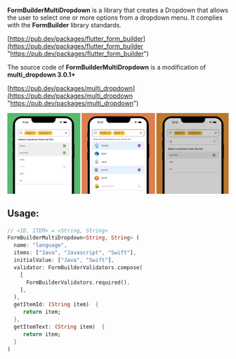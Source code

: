 
**FormBuilderMultiDropdown** is a library that creates a Dropdown that allows the user to select one or more options from a dropdown menu. It complies with the **FormBuilder** library standards.

[https://pub.dev/packages/flutter_form_builder](https://pub.dev/packages/flutter_form_builder "https://pub.dev/packages/flutter_form_builder")

The source code of **FormBuilderMultiDropdown** is a modification of **multi_dropdown 3.0.1+**

[https://pub.dev/packages/multi_dropdown](https://pub.dev/packages/multi_dropdown "https://pub.dev/packages/multi_dropdown")

![](https://raw.githubusercontent.com/o7planning/form_builder_multi_dropdown/refs/heads/main/doc/images/image.png)

## Usage:

```dart
// <ID, ITEM> = <String, String>
FormBuilderMultiDropdown<String, String> (
  name: "language",
  items: ["Java", "Javascript", "Swift"],
  initialValue: ["Java", "Swift"],
  validator: FormBuilderValidators.compose(
    [
      FormBuilderValidators.required(),
    ],
  ),
  getItemId: (String item)  {
     return item;
  },
  getItemText: (String item)  {
     return item;
  }
)
```